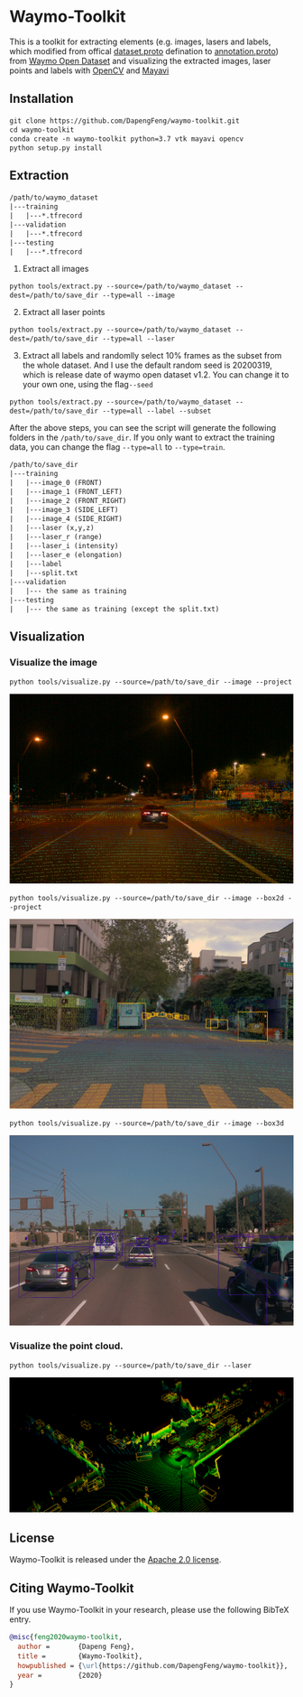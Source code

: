 # Waymo-Toolkit
This is a toolkit for extracting elements (e.g. images, lasers and labels, which modified from offical [dataset.proto](https://github.com/waymo-research/waymo-open-dataset/blob/master/waymo_open_dataset/dataset.proto) defination to [annotation.proto](https://github.com/DapengFeng/waymo-toolkit/blob/master/waymo-toolkit/protos/annotation.proto)) from [Waymo Open Dataset](https://waymo.com/open) and visualizing the extracted images, laser points and labels with [OpenCV](https://opencv.org
) and [Mayavi](http://docs.enthought.com/mayavi/mayavi/)

## Installation
```
git clone https://github.com/DapengFeng/waymo-toolkit.git
cd waymo-toolkit
conda create -n waymo-toolkit python=3.7 vtk mayavi opencv
python setup.py install
```

## Extraction
```
/path/to/waymo_dataset
|---training
|   |---*.tfrecord
|---validation
|   |---*.tfrecord
|---testing
|   |---*.tfrecord
```
1. Extract all images
```
python tools/extract.py --source=/path/to/waymo_dataset --dest=/path/to/save_dir --type=all --image
```
2. Extract all laser points
```
python tools/extract.py --source=/path/to/waymo_dataset --dest=/path/to/save_dir --type=all --laser
```
3. Extract all labels and randomlly select 10% frames as the subset from the whole dataset. And I use the default random seed is 20200319, which is release date of waymo open dataset v1.2. You can change it to your own one, using the flag`--seed`
```
python tools/extract.py --source=/path/to/waymo_dataset --dest=/path/to/save_dir --type=all --label --subset
```

After the above steps, you can see the script will generate the following folders in the `/path/to/save_dir`. If you only want to extract the training data, you can change the flag `--type=all` to `--type=train`.

```
/path/to/save_dir
|---training
|   |---image_0 (FRONT)
|   |---image_1 (FRONT_LEFT)
|   |---image_2 (FRONT_RIGHT)
|   |---image_3 (SIDE_LEFT)
|   |---image_4 (SIDE_RIGHT)
|   |---laser (x,y,z)
|   |---laser_r (range)
|   |---laser_i (intensity)
|   |---laser_e (elongation)
|   |---label
|   |---split.txt
|---validation
|   |--- the same as training
|---testing
|   |--- the same as training (except the split.txt)
```

## Visualization

### Visualize the image

```
python tools/visualize.py --source=/path/to/save_dir --image --project
```
![demo1](./figs/demo1.jpg)

```
python tools/visualize.py --source=/path/to/save_dir --image --box2d --project
```
![demo2](./figs/demo2.jpg)

```
python tools/visualize.py --source=/path/to/save_dir --image --box3d
```
![demo3](./figs/demo3.jpg)

### Visualize the point cloud.
```
python tools/visualize.py --source=/path/to/save_dir --laser
```
![demo4](./figs/demo4.jpg)

## License
Waymo-Toolkit is released under the [Apache 2.0 license](LICENSE).

## Citing Waymo-Toolkit

If you use Waymo-Toolkit in your research, please use the following BibTeX entry.

```BibTeX
@misc{feng2020waymo-toolkit,
  author =       {Dapeng Feng},
  title =        {Waymo-Toolkit},
  howpublished = {\url{https://github.com/DapengFeng/waymo-toolkit}},
  year =         {2020}
}
```
